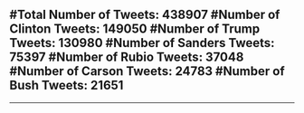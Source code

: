 #Total Number of Tweets: 438907 
#Number of Clinton Tweets: 149050
#Number of Trump Tweets: 130980
#Number of Sanders Tweets: 75397
#Number of Rubio Tweets: 37048
#Number of Carson Tweets: 24783
#Number of Bush Tweets: 21651
---
---

